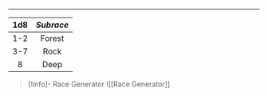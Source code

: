 
---

**1d8** | *Subrace*
:--: | :--:
1-2 | Forest
3-7 | Rock
 8 | Deep
>[!info]- Race Generator
>![[Race Generator]]
